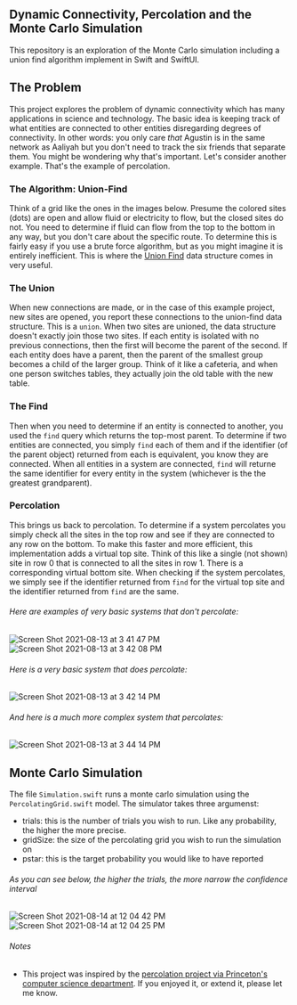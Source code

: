 ## Dynamic Connectivity, Percolation and the Monte Carlo Simulation
This repository is an exploration of the Monte Carlo simulation including a union find algorithm implement in Swift and SwiftUI.

## The Problem
This project explores the problem of dynamic connectivity which has many applications in science and technology. The basic idea is keeping track of what entities are connected to other entities disregarding degrees of connectivity. In other words: you only care _that_ Agustin is in the same network as Aaliyah but you don't need to track the six friends that separate them. You might be wondering why that's important. Let's consider another example. That's the example of percolation. 

### The Algorithm: Union-Find
Think of a grid like the ones in the images below. Presume the colored sites (dots) are open and allow fluid or electricity to flow, but the closed sites do not. You need to determine if fluid can flow from the top to the bottom in any way, but you don't care about the specific route. To determine this is fairly easy if you use a brute force algorithm, but as you might imagine it is entirely inefficient. This is where the [Union Find](https://en.wikipedia.org/wiki/Disjoint-set_data_structure) data structure comes in very useful.

### The Union
When new connections are made, or in the case of this example project, new sites are opened, you report these connections to the union-find data structure. This is a `union`. When two sites are unioned, the data structure doesn't exactly join those two sites. If each entity is isolated with no previous connections, then the first will become the parent of the second. If each entity does have a parent, then the parent of the smallest group becomes a child of the larger group. Think of it like a cafeteria, and when one person switches tables, they actually join the old table with the new table.

### The Find
Then when you need to determine if an entity is connected to another, you used the `find` query which returns the top-most parent. To determine if two entities are connected, you simply `find` each of them and if the identifier (of the parent object) returned from each is equivalent, you know they are connected. When all entities in a system are connected, `find` will returne the same identifier for every entity in the system (whichever is the the greatest grandparent).

### Percolation
This brings us back to percolation. To determine if a system percolates you simply check all the sites in the top row and see if they are connected to any row on the bottom. To make this faster and more efficient, this implementation adds a virtual top site. Think of this like a single (not shown) site in row 0 that is connected to all the sites in row 1. There is a corresponding virtual bottom site. When checking if the system percolates, we simply see if the identifier returned from `find` for the virtual top site and the identifier returned from `find` are the same.

###### Here are examples of very basic systems that don't percolate:

![Screen Shot 2021-08-13 at 3 41 47 PM](https://user-images.githubusercontent.com/11002/129410656-0a9e5e7a-b11b-4bf7-94be-63dfe963ec61.png)
![Screen Shot 2021-08-13 at 3 42 08 PM](https://user-images.githubusercontent.com/11002/129410662-16784467-fddd-410e-a1e0-a62f1d86ee57.png)

###### Here is a very basic system that does percolate:

![Screen Shot 2021-08-13 at 3 42 14 PM](https://user-images.githubusercontent.com/11002/129410664-bf508050-5462-4d36-9712-d384f2844a61.png)

###### And here is a much more complex system that percolates:

![Screen Shot 2021-08-13 at 3 44 14 PM](https://user-images.githubusercontent.com/11002/129410819-89db0b73-5aac-48a4-9358-4b97fc2068a8.png)


## Monte Carlo Simulation
The file `Simulation.swift` runs a monte carlo simulation using the `PercolatingGrid.swift` model. The simulator takes three argumenst:
- trials: this is the number of trials you wish to run. Like any probability, the higher the more precise.
- gridSize: the size of the percolating grid you wish to run the simulation on
- pstar: this is the target probability you would like to have reported

###### As you can see below, the higher the trials, the more narrow the confidence interval
![Screen Shot 2021-08-14 at 12 04 42 PM](https://user-images.githubusercontent.com/11002/129452335-c638b42a-c551-4892-b616-a8684d835a31.png)
![Screen Shot 2021-08-14 at 12 04 25 PM](https://user-images.githubusercontent.com/11002/129452342-4c3a4c65-c4cf-4188-89a9-c9b5ee4b890f.png)


###### Notes

* This project was inspired by the [percolation project via Princeton's computer science department](https://coursera.cs.princeton.edu/algs4/assignments/percolation/specification.php). If you enjoyed it, or extend it, please let me know.
